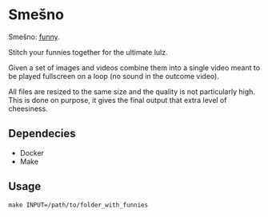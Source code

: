 # Smešno

Smešno: [funny](https://translate.google.com/#view=home&op=translate&sl=auto&tl=en&text=Sme%C5%A1no).

Stitch your funnies together for the ultimate lulz.

Given a set of images and videos combine them into a single video meant to be played fullscreen on a loop (no sound in the outcome video).

All files are resized to the same size and the quality is not particularly high. This is done on purpose, it gives the final output that extra level of cheesiness.

## Dependecies

 * Docker
 * Make

## Usage

`make INPUT=/path/to/folder_with_funnies`
